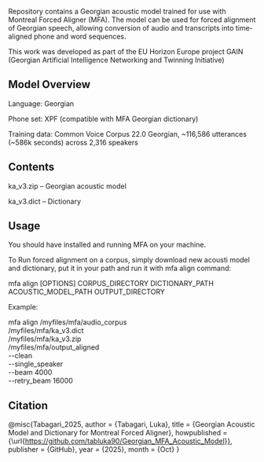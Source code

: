 Repository contains a Georgian acoustic model trained for use with Montreal Forced Aligner (MFA).
The model can be used for forced alignment of Georgian speech, allowing conversion of audio and transcripts into time-aligned phone and word sequences.

This work was developed as part of the EU Horizon Europe project GAIN (Georgian Artificial Intelligence Networking and Twinning Initiative)

 Model Overview
----------------------
Language: Georgian

Phone set: XPF (compatible with MFA Georgian dictionary)

Training data: Common Voice Corpus 22.0 Georgian, ~116,586 utterances (~586k seconds) across 2,316 speakers 

Contents
----------------------
ka_v3.zip – Georgian acoustic model

ka_v3.dict – Dictionary

Usage
----------------------
You should have installed and running MFA on your machine.

To Run forced alignment on a corpus, simply download new acousti model and dictionary, put it in your path and run it with mfa align command:

mfa align [OPTIONS] CORPUS_DIRECTORY DICTIONARY_PATH ACOUSTIC_MODEL_PATH
          OUTPUT_DIRECTORY

Example:

mfa align /myfiles/mfa/audio_corpus \
          /myfiles/mfa/ka_v3.dict \
          /myfiles/mfa/ka_v3.zip \
          /myfiles/mfa/output_aligned          
          --clean \
          --single_speaker \
          --beam 4000 \
          --retry_beam 16000

          
Citation
----------------------

@misc{Tabagari_2025,
    author       = {Tabagari, Luka},
    title        = {Georgian Acoustic Model and Dictionary for Montreal Forced Aligner},
    howpublished = {\url{https://github.com/tabluka90/Georgian_MFA_Acoustic_Model}},
    publisher    = {GitHub},
    year         = {2025},
    month        = {Oct}
}
